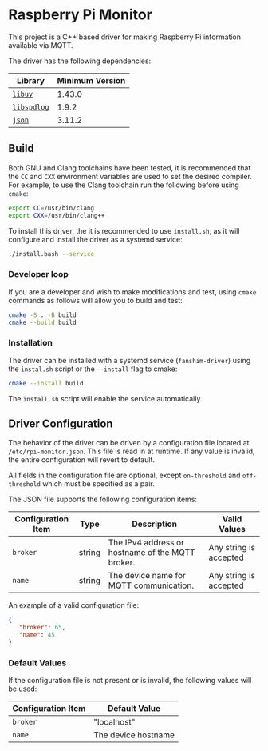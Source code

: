 # Raspberry Pi Monitor

This project is a C++ based driver for making Raspberry Pi information available via MQTT.

The driver has the following dependencies:

| Library                                              | Minimum Version |
| ---------------------------------------------------- | --------------- |
| [`libuv`](https://libuv.org/)                        | 1.43.0          |
| [`libspdlog`](https://github.com/gabime/spdlog/wiki) | 1.9.2           |
| [`json`](https://github.com/nlohmann/json)           | 3.11.2          |

## Build

Both GNU and Clang toolchains have been tested, it is recommended that the `CC` and `CXX` environment variables are used to set the desired compiler. For example, to use the Clang toolchain
run the following before using `cmake`:

```bash
export CC=/usr/bin/clang
export CXX=/usr/bin/clang++
```

To install this driver, the it is recommended to use `install.sh`, as it will configure and install the driver as a systemd service:

```bash
./install.bash --service
```

### Developer loop

If you are a developer and wish to make modifications and test, using `cmake` commands as follows will allow you to build and test:

```bash
cmake -S . -B build
cmake --build build
```

### Installation

The driver can be installed with a systemd service (`fanshim-driver`) using the `instal.sh` script or the `--install` flag to cmake:

```bash
cmake --install build
```

The `install.sh` script will enable the service automatically.

## Driver Configuration

 The behavior of the driver can be driven by a configuration file located at `/etc/rpi-monitor.json`. This file is read in at runtime. If any value is invalid, the entire
 configuration will revert to default.

 All fields in the configuration file are optional, except `on-threshold` and `off-threshold` which must be specified as a pair.

 The JSON file supports the following configuration items:

 | Configuration Item | Type   | Description                                      | Valid Values           |
 | ------------------ | ------ | ------------------------------------------------ | ---------------------- |
 | `broker`           | string | The IPv4 address or hostname of the MQTT broker. | Any string is accepted |
 | `name`             | string | The device name for MQTT communication.          | Any string is accepted |

An example of a valid configuration file:

 ```json
 {
    "broker": 65,
    "name": 45
}
 ```

### Default Values

If the configuration file is not present or is invalid, the following values will be used:

 | Configuration Item | Default Value       |
 | ------------------ | ------------------- |
 | `broker`           | "localhost"         |
 | `name`             | The device hostname |
